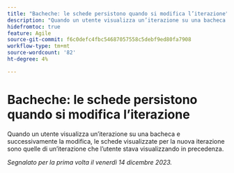 ```yaml
---
title: "Bacheche: le schede persistono quando si modifica l’iterazione"
description: "Quando un utente visualizza un’iterazione su una bacheca e successivamente la modifica, le schede visualizzate per la nuova iterazione sono quelle di un’iterazione che l’utente stava visualizzando in precedenza."
hidefromtoc: true
feature: Agile
source-git-commit: f6c0defc4fbc54687057558c5debf9ed80fa7908
workflow-type: tm+mt
source-wordcount: '82'
ht-degree: 4%

---
```



# Bacheche: le schede persistono quando si modifica l’iterazione

Quando un utente visualizza un’iterazione su una bacheca e successivamente la modifica, le schede visualizzate per la nuova iterazione sono quelle di un’iterazione che l’utente stava visualizzando in precedenza.

_Segnalato per la prima volta il venerdì 14 dicembre 2023._
